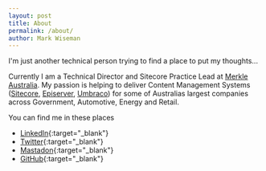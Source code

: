 ```yaml
---
layout: post
title: About
permalink: /about/
author: Mark Wiseman
---
```


I'm just another technical person trying to find a place to put my thoughts...

Currently I am a Technical Director and Sitecore Practice Lead at [Merkle Australia](https://www.merkleinc.com/au/). My passion is helping to deliver Content Management Systems  ([Sitecore](https://www.sitecore.com/), [Episerver](https://www.episerver.com/), [Umbraco](https://umbraco.com/)) for some of Australias largest companies across Government, Automotive, Energy and Retail.

You can find me in these places
- [LinkedIn](https://www.linkedin.com/in/markwiseman/){:target="_blank"}
- [Twitter](https://twitter.com/markwiseman/){:target="_blank"}
- [Mastadon](https://aus.social/@markwiseman){:target="_blank"}
- [GitHub](https://github.com/mawiseman){:target="_blank"}
